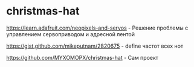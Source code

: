 # christmas-hat

https://learn.adafruit.com/neopixels-and-servos - Решение проблемы с управлением сервоприводом и адресной лентой

https://gist.github.com/mikeputnam/2820675 - define частот всех нот

https://github.com/MYXOMOPX/christmas-hat - Сам проект

